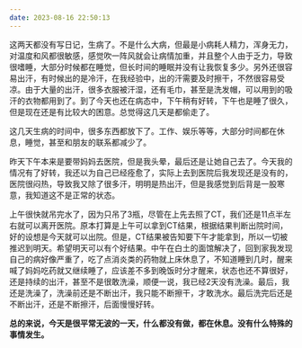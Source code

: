 ```yaml
---
date: 2023-08-16 22:50:13
---
```


这两天都没有写日记，生病了。不是什么大病，但最是小病耗人精力，浑身无力，对温度和风都很敏感，感觉吹一阵风就会让病情加重，并且整个人由于乏力，导致很嗜睡，大部分时候都在睡觉，但长时间的睡眠并没有让我恢复多少。另外还很容易出汗，有时候出的是冷汗，在我经验中，出的汗需要及时擦干，不然很容易受凉。由于大量的出汗，很多衣服被汗湿，还有毛巾，甚至是洗发帽，可以用到的吸汗的衣物都用到了。到了今天也还在病态中，下午稍有好转，下午也是睡了很久，但是现在还是有比较大的困意。总觉得这几天是都偷走了。

这几天生病的时间中，很多东西都放下了。工作、娱乐等等，大部分时间都在休息，睡觉，甚至和朋友的联系都减少了。

昨天下午本来是要带妈妈去医院，但是我头晕，最后还是让她自己去了。今天我的情况有了好转，我还以为自己已经痊愈了，实际上去到医院后我发现还是没有的，医院很闷热，导致我又除了很多汗，明明是热出汗，但是我感觉到后背是一股寒意，我知道这不是正常的状态。

上午很快就吊完水了，因为只吊了3瓶，尽管在上先去照了CT，我们还是11点半左右就可以离开医院。原本打算是上午可以拿到CT结果，根据结果判断出院时间，好的设想是今天就可以出院。但是，CT结果被告知要下午才能拿到，所以一切被推迟到明天。希望明天可以有个好结果。中午在白土的面馆解决了，回到家我发现自己的病好像严重了，吃了点消炎类的药物就上床休息了，不知道睡到几时，醒来喊了妈妈吃药就又继续睡了，应该差不多到晚饭时分才醒来，状态也还不算很好，还是持续的出汗，甚至不是很敢洗澡，顺便一说，我已经2天没有洗澡。最后，我还是洗澡了，洗澡前还是不断出汗，我只能不断擦干，才敢洗水。最后洗完后还是不断出汗，还是不断擦汗，后面慢慢好转。

**总的来说，今天是很平常无波的一天，什么都没有做，都在休息。没有什么特殊的事情发生。**